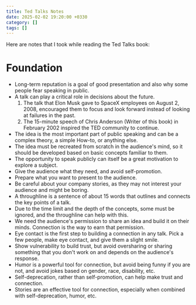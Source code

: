 ```yaml
---
title: Ted Talks Notes
date: 2025-02-02 19:20:00 +0330
category: []
tags: []
---
```


Here are notes that I took while reading the Ted Talks book:

# Foundation

- Long-term reputation is a goal of good presentation and also why some people fear speaking in public.
- A talk can play a critical role in decisions about the future.
  1. The talk that Elon Musk gave to SpaceX employees on August 2, 2008, encouraged them to focus and look forward instead of looking at failures in the past.
  2. The 15-minute speech of Chris Anderson (Writer of this book) in February 2002 inspired the TED community to continue.
- The idea is the most important part of public speaking and can be a complex theory, a simple How-to, or anything else.
- The idea must be recreated from scratch in the audience's mind, so it should be developed based on basic concepts familiar to them.
- The opportunity to speak publicly can itself be a great motivation to explore a subject.
- Give the audience what they need, and avoid self-promotion.
- Prepare what you want to present to the audience.
- Be careful about your company stories, as they may not interest your audience and might be boring.
- A throughline is a sentence of about 15 words that outlines and connects the key points of a talk.
- Due to the time limit and the depth of the concepts, some must be ignored, and the throughline can help with this.
- We need the audience's permission to share an idea and build it on their minds. Connection is the way to earn that permission.
- Eye contact is the first step to building a connection in any talk. Pick a few people, make eye contact, and give them a slight smile.
- Show vulnerability to build trust, but avoid oversharing or sharing something that you don't work on and depends on the audience's response.
- Humor is a powerful tool for connection, but avoid being funny if you are not, and avoid jokes based on gender, race, disability, etc.
- Self-deprecation, rather than self-promotion, can help make trust and connection.
- Stories are an effective tool for connection, especially when combined with self-deprecation, humor, etc.